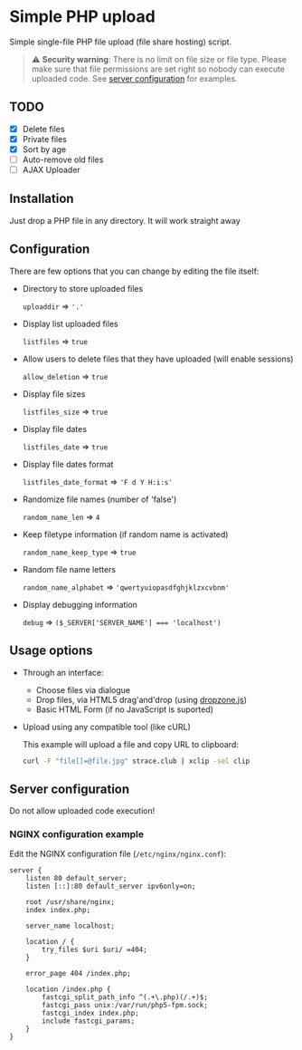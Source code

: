 # Simple PHP upload

Simple single-file PHP file upload (file share hosting) script.

> :warning: **Security warning**: There is no limit on file size or file type. Please make sure that file permissions are set right so nobody can execute uploaded code. See [server configuration](#server-configuration) for examples.

## TODO

- [x] Delete files
- [x] Private files
- [x] Sort by age
- [ ] Auto-remove old files
- [ ] AJAX Uploader

## Installation

Just drop a PHP file in any directory. It will work straight away

## Configuration

There are few options that you can change by editing the file itself:


- Directory to store uploaded files

	`uploaddir` => `'.'`

- Display list uploaded files

	`listfiles` => `true`

- Allow users to delete files that they have uploaded (will enable sessions)

	`allow_deletion` => `true`

- Display file sizes

	`listfiles_size` => `true`

- Display file dates

	`listfiles_date` => `true`

- Display file dates format

	`listfiles_date_format` => `'F d Y H:i:s'`

- Randomize file names (number of 'false')

	`random_name_len` => `4`

- Keep filetype information (if random name is activated)

	`random_name_keep_type` => `true`

- Random file name letters

	`random_name_alphabet` => `'qwertyuiopasdfghjklzxcvbnm'`

- Display debugging information

	`debug` => `($_SERVER['SERVER_NAME'] === 'localhost')`

## Usage options

- Through an interface:
	- Choose files via dialogue
	- Drop files, via HTML5 drag'and'drop (using [dropzone.js](http://www.dropzonejs.com/))
	- Basic HTML Form (if no JavaScript is suported)
- Upload using any compatible tool (like cURL)

	This example will upload a file and copy URL to clipboard:

	```bash
	curl -F "file[]=@file.jpg" strace.club | xclip -sel clip
	```

## Server configuration

Do not allow uploaded code execution!

### NGINX configuration example

Edit the NGINX configuration file (`/etc/nginx/nginx.conf`):

	server {
		listen 80 default_server;
		listen [::]:80 default_server ipv6only=on;

		root /usr/share/nginx;
		index index.php;

		server_name localhost;

		location / {
			try_files $uri $uri/ =404;
		}

		error_page 404 /index.php;

		location /index.php {
			fastcgi_split_path_info ^(.+\.php)(/.+)$;
			fastcgi_pass unix:/var/run/php5-fpm.sock;
			fastcgi_index index.php;
			include fastcgi_params;
		}
	}
